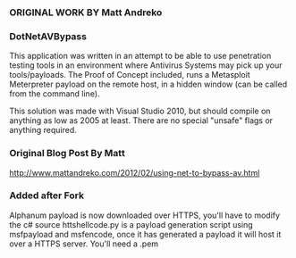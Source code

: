 ### ORIGINAL WORK BY Matt Andreko ####
### DotNetAVBypass
This application was written in an attempt to be able to use penetration testing tools in an environment where Antivirus Systems may pick up your tools/payloads.  The Proof of Concept included, runs a Metasploit Meterpreter payload on the remote host, in a hidden window (can be called from the command line).

This solution was made with Visual Studio 2010, but should compile on anything as low as 2005 at least.  There are no special "unsafe" flags or anything required.  

### Original Blog Post By Matt
http://www.mattandreko.com/2012/02/using-net-to-bypass-av.html

### Added after Fork ####
Alphanum payload is now downloaded over HTTPS, you'll have to modify the c# source
httshellcode.py is a payload generation script using msfpayload and msfencode, once it has generated a payload it will host it over a HTTPS server. You'll need a .pem